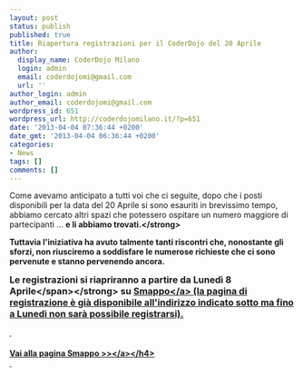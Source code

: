 ```yaml
---
layout: post
status: publish
published: true
title: Riapertura registrazioni per il CoderDojo del 20 Aprile
author:
  display_name: CoderDojo Milano
  login: admin
  email: coderdojomi@gmail.com
  url: ''
author_login: admin
author_email: coderdojomi@gmail.com
wordpress_id: 651
wordpress_url: http://coderdojomilano.it/?p=651
date: '2013-04-04 07:36:44 +0200'
date_gmt: '2013-04-04 06:36:44 +0200'
categories:
- News
tags: []
comments: []
---
```

<p>Come avevamo anticipato a tutti voi che ci seguite, dopo che i posti disponibili per la data del 20 Aprile si sono esauriti in brevissimo tempo, abbiamo cercato altri spazi che potessero ospitare un numero maggiore di partecipanti ... <strong>e li abbiamo trovati.<&#47;strong></p>
<p>Tuttavia l'iniziativa ha avuto talmente tanti riscontri che, nonostante gli sforzi, non riusciremo a soddisfare le numerose richieste che ci sono pervenute e stanno pervenendo ancora.</p>
<p><strong><span style="font-size:16px;">Le registrazioni si riapriranno a partire da Luned&igrave; 8 Aprile<&#47;span><&#47;strong> su <a title="Smappo" href="http:&#47;&#47;www.smappo.it&#47;event&#47;514056e287b92_coderdojo-milano.html" target="_blank">Smappo<&#47;a> (la pagina di registrazione &egrave; gi&agrave; disponibile all'indirizzo indicato sotto ma fino a Luned&igrave; non sar&agrave; possibile registrarsi).</p>
<p>&nbsp;</p>
<h4><a title="Smappo" href="http:&#47;&#47;www.smappo.it&#47;event&#47;514056e287b92_coderdojo-milano.html" target="_blank">Vai alla pagina Smappo >><&#47;a><&#47;h4><br />
&nbsp;</p>

